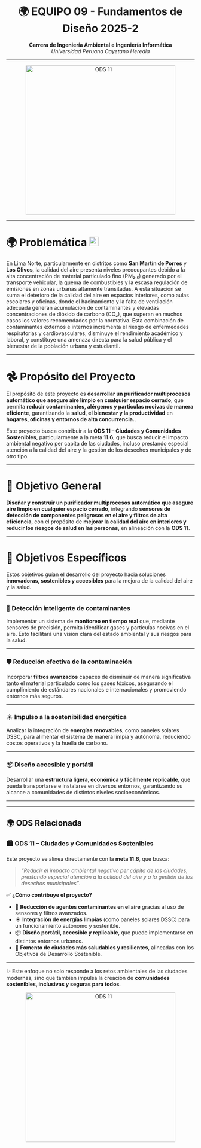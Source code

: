 <h1 align="center">🌍 <strong>EQUIPO 09 - Fundamentos de Diseño 2025-2</strong></h1>

<p align="center">
  <strong>Carrera de Ingeniería Ambiental e Ingeniería Informática</strong><br>
  <em>Universidad Peruana Cayetano Heredia</em>
</p>

---

<p align="center">
  <img src="/Recursos/Imágenes/imagenes/ODS11.gif" alt="ODS 11" width="400">
</p>

---
# 🌍 Problemática <img src="https://flagcdn.com/w20/pe.png" alt="Perú" width="25"/>  

En Lima Norte, particularmente en distritos como **San Martín de Porres** y **Los Olivos**, la calidad del aire presenta niveles preocupantes debido a la alta concentración de material particulado fino (PM₂.₅) generado por el transporte vehicular, la quema de combustibles y la escasa regulación de emisiones en zonas urbanas altamente transitadas. A esta situación se suma el deterioro de la calidad del aire en espacios interiores, como aulas escolares y oficinas, donde el hacinamiento y la falta de ventilación adecuada generan acumulación de contaminantes y elevadas concentraciones de dióxido de carbono (CO₂), que superan en muchos casos los valores recomendados por la normativa. Esta combinación de contaminantes externos e internos incrementa el riesgo de enfermedades respiratorias y cardiovasculares, disminuye el rendimiento académico y laboral, y constituye una amenaza directa para la salud pública y el bienestar de la población urbana y estudiantil.

---

# 𖣘 Propósito del Proyecto  

El propósito de este proyecto es **desarrollar un purificador multiprocesos automático que asegure aire limpio en cualquier espacio cerrado**, que permita **reducir contaminantes, alérgenos y partículas nocivas de manera eficiente**, garantizando la **salud, el bienestar y la productividad** en **hogares, oficinas y entornos de alta concurrencia.**.  

Este proyecto busca contribuir a la **ODS 11 – Ciudades y Comunidades Sostenibles**, particularmente a la meta **11.6**, que busca reducir el impacto ambiental negativo per capita de las ciudades, incluso prestando especial atención a la calidad del aire y la gestión de los desechos municipales y de otro tipo.

---

# 🎯 Objetivo General  

**Diseñar y construir un purificador multiprocesos automático que asegure aire limpio en cualquier espacio cerrado**, integrando **sensores de detección de componentes peligrosos en el aire y filtros de alta eficiencia**, con el propósito de **mejorar la calidad del aire en interiores y reducir los riesgos de salud en las personas**, en alineación con la **ODS 11**.  

---

# 📝 Objetivos Específicos  

Estos objetivos guían el desarrollo del proyecto hacia soluciones **innovadoras, sostenibles y accesibles** para la mejora de la calidad del aire y la salud.  

---

### 🔎 Detección inteligente de contaminantes  
Implementar un sistema de **monitoreo en tiempo real** que, mediante sensores de precisión, permita identificar gases y partículas nocivas en el aire. Esto facilitará una visión clara del estado ambiental y sus riesgos para la salud.  

---

### 🛡️ Reducción efectiva de la contaminación  
Incorporar **filtros avanzados** capaces de disminuir de manera significativa tanto el material particulado como los gases tóxicos, asegurando el cumplimiento de estándares nacionales e internacionales y promoviendo entornos más seguros.  

---

### ☀️ Impulso a la sostenibilidad energética  
Analizar la integración de **energías renovables**, como paneles solares DSSC, para alimentar el sistema de manera limpia y autónoma, reduciendo costos operativos y la huella de carbono.  

---

### 📦 Diseño accesible y portátil  
Desarrollar una **estructura ligera, económica y fácilmente replicable**, que pueda transportarse e instalarse en diversos entornos, garantizando su alcance a comunidades de distintos niveles socioeconómicos.  

---

---
## 🌍 ODS Relacionada  

### 🏙️ **ODS 11 – Ciudades y Comunidades Sostenibles**  

Este proyecto se alinea directamente con la **meta 11.6**, que busca:  

> *“Reducir el impacto ambiental negativo per cápita de las ciudades, prestando especial atención a la calidad del aire y a la gestión de los desechos municipales”*.  

✅ **¿Cómo contribuye el proyecto?**  
- 🌱 **Reducción de agentes contaminantes en el aire** gracias al uso de sensores y filtros avanzados.  
- ☀️ **Integración de energías limpias** (como paneles solares DSSC) para un funcionamiento autónomo y sostenible.  
- 📦 **Diseño portátil, accesible y replicable**, que puede implementarse en distintos entornos urbanos.  
- 💚 **Fomento de ciudades más saludables y resilientes**, alineadas con los Objetivos de Desarrollo Sostenible.  

---

✨ Este enfoque no solo responde a los retos ambientales de las ciudades modernas, sino que también impulsa la creación de **comunidades sostenibles, inclusivas y seguras para todos**.

<p align="center">
  <img src="/Recursos/Imágenes/imagenes/ODSperu.gif" alt="ODS 11" width="400">
</p>









